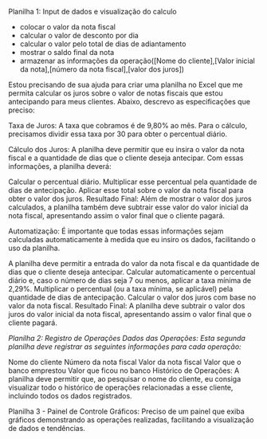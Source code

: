 
Planilha 1: Input de dados e visualização do calculo

- colocar o valor da nota fiscal
- calcular o valor de desconto por dia
- calcular o valor pelo total de dias de adiantamento
- mostrar o saldo final da nota
- armazenar as informações da operação([Nome do cliente],[Valor inicial da nota],[número da nota fiscal],[valor dos juros])

Estou precisando de sua ajuda para criar uma planilha no Excel que me permita calcular 
os juros sobre o valor de notas fiscais que estou antecipando para meus clientes. Abaixo, descrevo as especificações que preciso:

Taxa de Juros: A taxa que cobramos é de 9,80% ao mês. Para o cálculo, precisamos dividir essa taxa por 30 para obter o percentual diário.

Cálculo dos Juros: A planilha deve permitir que eu insira o valor da nota fiscal 
e a quantidade de dias que o cliente deseja antecipar. Com essas informações, a planilha deverá:

Calcular o percentual diário.
Multiplicar esse percentual pela quantidade de dias de antecipação.
Aplicar esse total sobre o valor da nota fiscal para obter o valor dos juros.
Resultado Final: Além de mostrar o valor dos juros calculados, a planilha também deve 
subtrair esse valor do valor inicial da nota fiscal, apresentando assim o valor final que o cliente pagará.

Automatização: É importante que todas essas informações sejam calculadas automaticamente à medida que eu insiro os dados, facilitando o uso da planilha.

A planilha deve permitir a entrada do valor da nota fiscal e da quantidade de dias que o cliente deseja antecipar.
Calcular automaticamente o percentual diário e, caso o número de dias seja 7 ou menos, aplicar a taxa mínima de 2,29%.
Multiplicar o percentual (ou a taxa mínima, se aplicável) pela quantidade de dias de antecipação.
Calcular o valor dos juros com base no valor da nota fiscal.
Resultado Final: A planilha deve subtrair o valor dos juros do valor inicial da nota fiscal, apresentando assim o valor final que o cliente pagará.

*Planilha 2: Registro de Operações
Dados das Operações: Esta segunda planilha deve registrar as seguintes informações para cada operação:*

Nome do cliente
Número da nota fiscal 
Valor da nota fiscal
Valor que o banco emprestou
Valor que ficou no banco
Histórico de Operações: A planilha deve permitir que, ao pesquisar o nome do cliente, 
eu consiga visualizar todo o histórico de operações relacionadas a esse cliente, incluindo todos os dados registrados.

Planilha 3 -  Painel de Controle
Gráficos: Preciso de um painel que exiba gráficos demonstrando as operações realizadas, facilitando a visualização de dados e tendências.